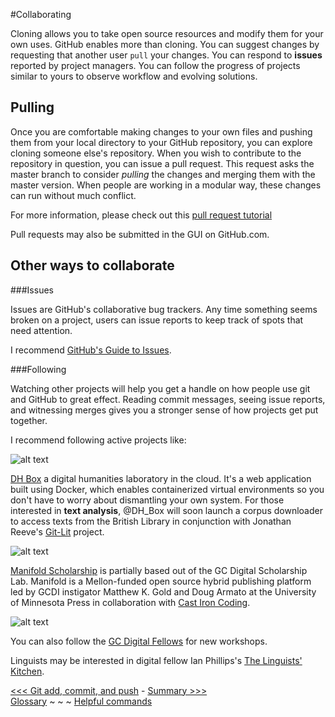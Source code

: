 #Collaborating

Cloning allows you to take open source resources and modify them for your own uses. GitHub enables more than cloning. You can suggest changes by requesting that another user `pull` your changes. You can respond to **issues** reported by project managers. You can follow the progress of projects similar to yours to observe workflow and evolving solutions.

## Pulling

Once you are comfortable making changes to your own files and pushing them from your local directory to your GitHub repository, you can explore cloning someone else's repository. When you wish to contribute to the repository in question, you can issue a pull request. This request asks the master branch to consider *pulling* the changes and merging them with the master version. When people are working in a modular way, these changes can run without much conflict.  

For more information, please check out this [pull request tutorial](http://yangsu.github.io/pull-request-tutorial/)

Pull requests may also be submitted in the GUI on GitHub.com.

## Other ways to collaborate

###Issues

Issues are GitHub's collaborative bug trackers. Any time something seems broken on a project, users can issue reports to keep track of spots that need attention. 

I recommend [GitHub's Guide to Issues](https://guides.github.com/features/issues/). 

###Following

Watching other projects will help you get a handle on how people use git and GitHub to great effect. Reading commit messages, seeing issue reports, and witnessing merges gives you a stronger sense of how projects get put together. 

I recommend following active projects like:

![alt text][DH_Box]

[DH_Box]: https://github.com/jojokarlin/Git_DRI_Jan_2017/blob/master/images/DH_Box_logo.jpg "DH laboratory in the cloud" 

[DH Box](https://github.com/DH-Box/dhbox) a digital humanities laboratory in the cloud. It's a web application built using Docker, which enables containerized virtual environments so you don't have to worry about dismantling your own system. For those interested in **text analysis**, @DH_Box will soon launch a corpus downloader to access texts from the British Library in conjunction with Jonathan Reeve's [Git-Lit](https://github.com/Git-Lit) project.


![alt text][Manifold Scholarship]

[Manifold Scholarship]: https://github.com/jojokarlin/Git_DRI_Jan_2017/blob/master/images/Manifold_logo.png "Screenshot of different versions logged via git" 
[Manifold Scholarship](https://github.com/ManifoldScholar) is partially based out of the GC Digital Scholarship Lab. Manifold is a Mellon-funded open source hybrid publishing platform led by GCDI instigator Matthew K. Gold and Doug Armato at the University of Minnesota Press in collaboration with [Cast Iron Coding](http://castironcoding.com/). 

![alt text][GC Digital Fellows]

[GC Digital Fellows]: https://github.com/jojokarlin/Git_DRI_Jan_2017/blob/master/images/gcdri_logo.png "find all the workshops in the digital fellows repo" 

You can also follow the [GC Digital Fellows](https://github.com/GCDigitalFellows) for new workshops.

Linguists may be interested in digital fellow Ian Phillips's [The Linguists' Kitchen](https://github.com/itphillips/TLK).


[<<< Git add, commit, and push](gitclone.md) - [Summary >>>](summary.md)  
[Glossary](glossary.md) ~ ~ ~ [Helpful commands](helpfulcommands.md)